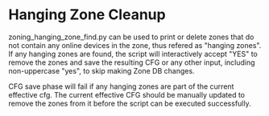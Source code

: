 # Hanging Zone Cleanup

zoning_hanging_zone_find.py can be used to print or delete zones
that do not contain any online devices in the zone, thus refered as
"hanging zones". If any hanging zones are found, the script will
interactively accept "YES" to remove the zones and save the resulting
CFG or any other input, including non-uppercase "yes", to skip
making Zone DB changes.

CFG save phase will fail if any hanging zones are part of the current
effective cfg. The current effective CFG should be manually updated
to remove the zones from it before the script can be executed
successfully.
